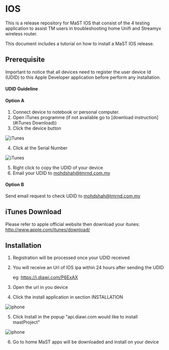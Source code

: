 # IOS

This is a release repository for MaST IOS that consist of the 4 testing application to assist TM users in troubleshooting home Unifi and Streamyx wireless router.

This document includes a tutorial on how to install a MaST IOS release.

## Prerequisite

Important to notice that all devices need to register the user device Id (UDID) to this Apple Developer application before perform any installation.


#### UDID Guideline
#### Option A
  1. Connect device to notebook or personal computer.
  2. Open iTunes programme (if not available go to [download instruction](#iTunes Download))
  3. Click the device button
  
  ![iTunes](https://github.com/mast2016/IOS/blob/master/itunes.png?raw=true "iTunes")
  
  4. Click at the Serial Number
  
  ![iTunes](https://github.com/mast2016/IOS/blob/master/itunes2.png?raw=true "iTunes")
  
  5. Right click to copy the UDID of your device
  6. Email your UDID to mohdshah@tmrnd.com.my
  


#### Option B

Send email request to check UDID to mohdshah@tmrnd.com.my


## iTunes Download

Please refer to apple official website then download your itunes: http://www.apple.com/itunes/download/


## Installation

  1. Registration will be processed once your UDID received
  2. You will receive an Url of IOS ipa within 24 hours after sending the UDID
      
      eg: https://i.diawi.com/P6ExAX
      
  
  3. Open the url in you device
  4. Click the install application in section INSTALLATION
  
  ![iphone](https://github.com/mast2016/IOS/blob/master/iphone.PNG?raw=true "iPhone")
  
  5. Click Install in the popup "api.diawi.com would like to install mastProject"
  
  ![iphone](https://github.com/mast2016/IOS/blob/master/iphone2.PNG?raw=true "iPhone")
  
  6. Go to home MaST apps will be downloaded and install on your device
